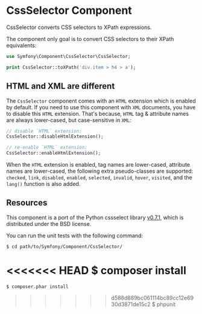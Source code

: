 CssSelector Component
=====================

CssSelector converts CSS selectors to XPath expressions.

The component only goal is to convert CSS selectors to their XPath
equivalents:

```php
use Symfony\Component\CssSelector\CssSelector;

print CssSelector::toXPath('div.item > h4 > a');
```

HTML and XML are different
--------------------------

The `CssSelector` component comes with an `HTML` extension which is enabled by
default. If you need to use this component with `XML` documents, you have to
disable this `HTML` extension. That's because, `HTML` tag & attribute names
are always lower-cased, but case-sensitive in `XML`:

```php
// disable `HTML` extension:
CssSelector::disableHtmlExtension();

// re-enable `HTML` extension:
CssSelector::enableHtmlExtension();
```

When the `HTML` extension is enabled, tag names are lower-cased, attribute
names are lower-cased, the following extra pseudo-classes are supported:
`checked`, `link`, `disabled`, `enabled`, `selected`, `invalid`, `hover`,
`visited`, and the `lang()` function is also added.

Resources
---------

This component is a port of the Python cssselect library
[v0.7.1](https://github.com/SimonSapin/cssselect/releases/tag/v0.7.1),
which is distributed under the BSD license.

You can run the unit tests with the following command:

    $ cd path/to/Symfony/Component/CssSelector/
<<<<<<< HEAD
    $ composer install
=======
    $ composer.phar install
>>>>>>> d588d889bc061114bc89cc12e6930d3871de15c2
    $ phpunit
